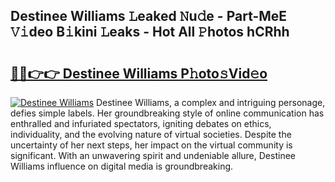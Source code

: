 ## Destinee Williams 𝙻eaked 𝙽u𝚍e - Part-MeE 𝚅𝚒deo B𝚒kini 𝙻eaks - Hot All 𝙿hotos hCRhh

# <h2><a href="http://ld2zjlh.urlbe.top/?page=Destinee+Williams">🔗🔗👉👉 Destinee Williams P𝚑oto𝚜Vid𝚎o</a></h2>

[![Destinee Williams](https://i.imgur.com/eBuTRDB.gif)](http://ld2zjlh.urlbe.top/?page=Destinee+Williams)
Destinee Williams, a complex and intriguing personage, defies simple labels. Her groundbreaking style of online communication has enthralled and infuriated spectators, igniting debates on ethics, individuality, and the evolving nature of virtual societies. Despite the uncertainty of her next steps, her impact on the virtual community is significant. With an unwavering spirit and undeniable allure, Destinee Williams influence on digital media is groundbreaking.

